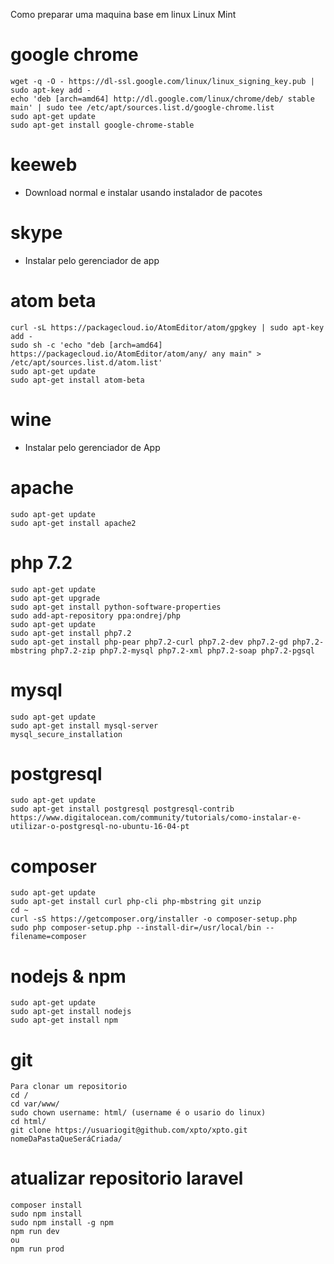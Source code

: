 Como preparar uma maquina base em linux
Linux Mint

# google chrome
```
wget -q -O - https://dl-ssl.google.com/linux/linux_signing_key.pub | sudo apt-key add -
echo 'deb [arch=amd64] http://dl.google.com/linux/chrome/deb/ stable main' | sudo tee /etc/apt/sources.list.d/google-chrome.list
sudo apt-get update 
sudo apt-get install google-chrome-stable
```

# keeweb 
* Download normal e instalar usando instalador de pacotes

# skype
- Instalar pelo gerenciador de app

# atom beta
```
curl -sL https://packagecloud.io/AtomEditor/atom/gpgkey | sudo apt-key add -
sudo sh -c 'echo "deb [arch=amd64] https://packagecloud.io/AtomEditor/atom/any/ any main" > /etc/apt/sources.list.d/atom.list'
sudo apt-get update
sudo apt-get install atom-beta
```

# wine
- Instalar pelo gerenciador de App

# apache
```
sudo apt-get update
sudo apt-get install apache2
```

# php 7.2
```
sudo apt-get update 
sudo apt-get upgrade
sudo apt-get install python-software-properties
sudo add-apt-repository ppa:ondrej/php
sudo apt-get update 
sudo apt-get install php7.2
sudo apt-get install php-pear php7.2-curl php7.2-dev php7.2-gd php7.2-mbstring php7.2-zip php7.2-mysql php7.2-xml php7.2-soap php7.2-pgsql
```

# mysql
```
sudo apt-get update
sudo apt-get install mysql-server
mysql_secure_installation
```

# postgresql
```
sudo apt-get update
sudo apt-get install postgresql postgresql-contrib
https://www.digitalocean.com/community/tutorials/como-instalar-e-utilizar-o-postgresql-no-ubuntu-16-04-pt
```

# composer
```
sudo apt-get update
sudo apt-get install curl php-cli php-mbstring git unzip
cd ~
curl -sS https://getcomposer.org/installer -o composer-setup.php
sudo php composer-setup.php --install-dir=/usr/local/bin --filename=composer
```

# nodejs & npm
```
sudo apt-get update
sudo apt-get install nodejs
sudo apt-get install npm
```

# git
```
Para clonar um repositorio
cd /
cd var/www/
sudo chown username: html/ (username é o usario do linux)
cd html/
git clone https://usuariogit@github.com/xpto/xpto.git nomeDaPastaQueSeráCriada/
```


# atualizar repositorio laravel
```
composer install
sudo npm install
sudo npm install -g npm
npm run dev 
ou 
npm run prod
```
